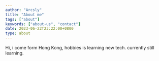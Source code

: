 ```yaml
---
author: "Arcsly"
title: "About me"
tags: ["about"]
keywords: ["about-us", "contact"]
date: 2023-06-22T23:22:00+0800
type: about
---
```


Hi, i come form Hong Kong, hobbies is learning new tech. currently still learning. 